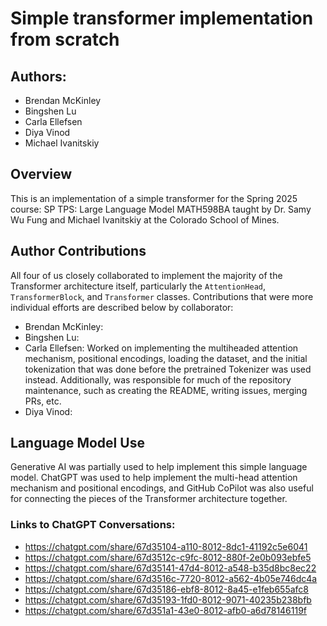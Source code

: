 # Simple transformer implementation from scratch
## Authors:
 - Brendan McKinley
 - Bingshen Lu
 - Carla Ellefsen
 - Diya Vinod
 - Michael Ivanitskiy

## Overview
This is an implementation of a simple transformer for the Spring 2025 course: SP TPS: Large Language Model MATH598BA taught by Dr. Samy Wu Fung and Michael Ivanitskiy at the Colorado School of Mines.

## Author Contributions
All four of us closely collaborated to implement the majority of the Transformer architecture itself, particularly the `AttentionHead`, `TransformerBlock`, and `Transformer` classes. Contributions that were more individual efforts are described below by collaborator:
- Brendan McKinley:
- Bingshen Lu:
- Carla Ellefsen: Worked on implementing the multiheaded attention mechanism, positional encodings, loading the dataset, and the initial tokenization that was done before the pretrained Tokenizer was used instead. Additionally, was responsible for much of the repository maintenance, such as creating the README, writing issues, merging PRs, etc.
- Diya Vinod: 

## Language Model Use
Generative AI was partially used to help implement this simple language model. ChatGPT was used to help implement the multi-head attention mechanism and positional encodings, and GitHub CoPilot was also useful for connecting the pieces of the Transformer architecture together. 
### Links to ChatGPT Conversations:
 - https://chatgpt.com/share/67d35104-a110-8012-8dc1-41192c5e6041
 - https://chatgpt.com/share/67d3512c-c9fc-8012-880f-2e0b093ebfe5
 - https://chatgpt.com/share/67d35141-47d4-8012-a548-b35d8bc8ec22
 - https://chatgpt.com/share/67d3516c-7720-8012-a562-4b05e746dc4a
 - https://chatgpt.com/share/67d35186-ebf8-8012-8a45-e1feb655afc8
 - https://chatgpt.com/share/67d35193-1fd0-8012-9071-40235b238bfb
 - https://chatgpt.com/share/67d351a1-43e0-8012-afb0-a6d78146119f
